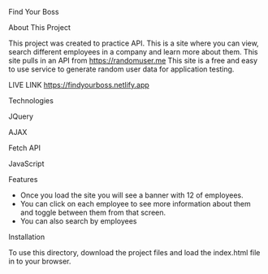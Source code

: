 Find Your Boss

About This Project

This project was created to practice API. This is a site where you can view, search different employees in a company and learn more about them. This site pulls in an API from https://randomuser.me This site is a free and easy to use service to generate random user data for application testing.

LIVE LINK https://findyourboss.netlify.app

Technologies 

JQuery

AJAX

Fetch API

JavaScript

Features

- Once you load the site you will see a banner with 12 of employees.
- You can click on each employee to see more information about them and toggle between them from that screen.
- You can also search by employees

Installation

To use this directory, download the project files and load the index.html file in to your browser.
